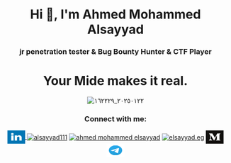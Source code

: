 <h1 align="center">Hi 👋, I'm Ahmed Mohammed Alsayyad</h1>
<h3 align="center">jr penetration tester & Bug Bounty Hunter & CTF Player</h3>
<h1 align="center"> Your Mide makes it real.</h1>

<div align="center">
  <img src="https://github.com/user-attachments/assets/c2fa39fc-4380-4352-8da7-b94ddb5a59bb" alt="٢٠٢٥٠١٢٢_١٦٢٢٢٩" width="400"/>
</div>

<h3 align="center">Connect with me:</h3>
<p align="center">
  <a href="https://www.linkedin.com/in/alsayyad11" target="_blank">
  <img align="center" src="https://raw.githubusercontent.com/edent/SuperTinyIcons/master/images/svg/linkedin.svg" alt="LinkedIn" height="30" width="40" />
</a>
<a href="https://twitter.com/alsayyad111" target="blank"><img align="center" src="https://raw.githubusercontent.com/rahuldkjain/github-profile-readme-generator/master/src/images/icons/Social/twitter.svg" alt="alsayyad111" height="30" width="40" /></a>
<a href="https://www.facebook.com/share/1AfwYqgrrK/" target="blank"><img align="center" src="https://raw.githubusercontent.com/rahuldkjain/github-profile-readme-generator/master/src/images/icons/Social/facebook.svg" alt="ahmed mohammed elsayyad" height="30" width="40" /></a>
<a href="https://instagram.com/elsayyad.eg" target="blank"><img align="center" src="https://raw.githubusercontent.com/rahuldkjain/github-profile-readme-generator/master/src/images/icons/Social/instagram.svg" alt="elsayyad.eg" height="30" width="40" /></a>
<a href="https://medium.com/@alsayyad11" target="blank"><img align="center" src="https://raw.githubusercontent.com/edent/SuperTinyIcons/master/images/svg/medium.svg" alt="alsayyad11" height="30" width="40" /></a>
<a href="https://t.me/alsayyad11" target="blank"><img align="center" src="https://raw.githubusercontent.com/edent/SuperTinyIcons/master/images/svg/telegram.svg"
 alt="alsayyad11" height="30" width="40" />
</a>

</p>

